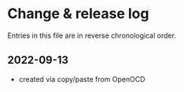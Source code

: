 # Change & release log

Entries in this file are in reverse chronological order.

## 2022-09-13

* created via copy/paste from OpenOCD
